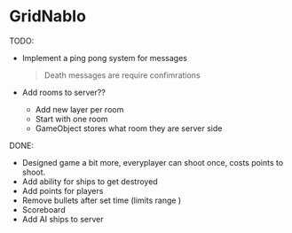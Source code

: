 # GridNabIo

TODO:
  - Implement a ping pong system for messages
    >Death messages are require confimrations

  - Add rooms to server??
    - Add new layer per room
    - Start with one room
    - GameObject stores what room they are server side


DONE:
  - Designed game a bit more, everyplayer can shoot once, costs points to shoot.
  - Add ability for ships to get destroyed  
  - Add points for players
  - Remove bullets after set time  (limits range )
  - Scoreboard
  - Add AI ships to server

